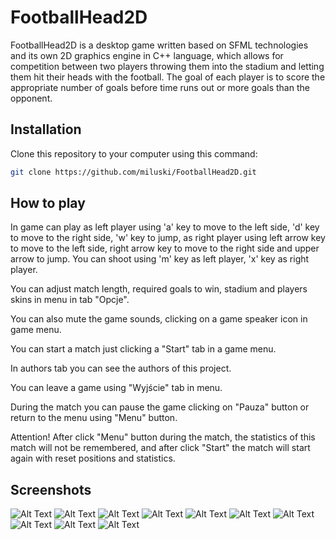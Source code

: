 # FootballHead2D

FootballHead2D is a desktop game written based on SFML technologies and its own 2D graphics engine in C++ language, which allows for competition between two players throwing them into the stadium and letting them hit their heads with the football. The goal of each player is to score the appropriate number of goals before time runs out or more goals than the opponent.

## Installation

Clone this repository to your computer using this command:

```bash
git clone https://github.com/miluski/FootballHead2D.git
```

## How to play

In game can play as left player using 'a' key to move to the left side, 'd' key to move to the right side, 'w' key to jump, as right player using left arrow key to move to the left side, right arrow key to move to the right side and upper arrow to jump. 
You can shoot using 'm' key as left player, 'x' key as right player.

You can adjust match length, required goals to win, stadium and players skins in menu in tab "Opcje".

You can also mute the game sounds, clicking on a game speaker icon in game menu.

You can start a match just clicking a "Start" tab in a game menu.

In authors tab you can see the authors of this project.

You can leave a game using "Wyjście" tab in menu.

During the match you can pause the game clicking on "Pauza" button or return to the menu using "Menu" button.

Attention! After click "Menu" button during the match, the statistics of this match will not be remembered, and after click "Start" the match will start again with reset positions and statistics.

## Screenshots

![Alt Text](./img/Zrzut%20ekranu%202023-12-15%20154541.png)
![Alt Text](./img/Zrzut%20ekranu%202023-12-15%20154548.png)
![Alt Text](./img/Zrzut%20ekranu%202023-12-15%20154639.png)
![Alt Text](./img/Zrzut%20ekranu%202023-12-15%20154651.png)
![Alt Text](./img/Zrzut%20ekranu%202023-12-15%20154700.png)
![Alt Text](./img/Zrzut%20ekranu%202023-12-15%20154709.png)
![Alt Text](./img/Zrzut%20ekranu%202023-12-15%20154723.png)
![Alt Text](./img/Zrzut%20ekranu%202023-12-15%20154812.png)
![Alt Text](./img/Zrzut%20ekranu%202023-12-15%20154827.png)
![Alt Text](./img/Zrzut%20ekranu%202023-12-15%20154840.png)
